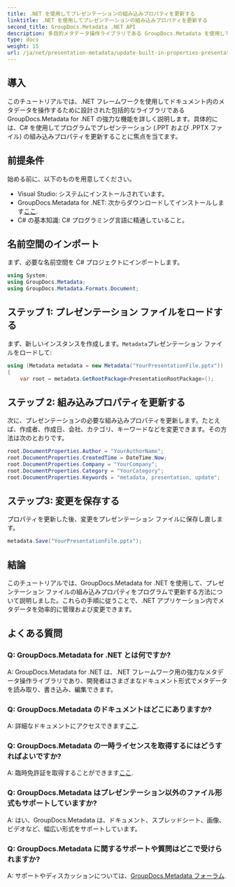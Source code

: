 ```yaml
---
title: .NET を使用してプレゼンテーションの組み込みプロパティを更新する
linktitle: .NET を使用してプレゼンテーションの組み込みプロパティを更新する
second_title: GroupDocs.Metadata .NET API
description: 多目的メタデータ操作ライブラリである GroupDocs.Metadata を使用して .NET でプレゼンテーションの組み込みプロパティを更新する方法を学習します。
type: docs
weight: 15
url: /ja/net/presentation-metadata/update-built-in-properties-presentations/
---
```

## 導入
このチュートリアルでは、.NET フレームワークを使用してドキュメント内のメタデータを操作するために設計された包括的なライブラリである GroupDocs.Metadata for .NET の強力な機能を詳しく説明します。具体的には、C# を使用してプログラムでプレゼンテーション (.PPT および .PPTX ファイル) の組み込みプロパティを更新することに焦点を当てます。
## 前提条件
始める前に、以下のものを用意してください。
- Visual Studio: システムにインストールされています。
-  GroupDocs.Metadata for .NET: 次からダウンロードしてインストールします[ここ](https://releases.groupdocs.com/metadata/net/).
- C# の基本知識: C# プログラミング言語に精通していること。

## 名前空間のインポート
まず、必要な名前空間を C# プロジェクトにインポートします。
```csharp
using System;
using GroupDocs.Metadata;
using GroupDocs.Metadata.Formats.Document;
```
## ステップ 1: プレゼンテーション ファイルをロードする
まず、新しいインスタンスを作成します。`Metadata`プレゼンテーション ファイルをロードして:
```csharp
using (Metadata metadata = new Metadata("YourPresentationFile.pptx"))
{
    var root = metadata.GetRootPackage<PresentationRootPackage>();
```
## ステップ 2: 組み込みプロパティを更新する
次に、プレゼンテーションの必要な組み込みプロパティを更新します。たとえば、作成者、作成日、会社、カテゴリ、キーワードなどを変更できます。その方法は次のとおりです。
```csharp
root.DocumentProperties.Author = "YourAuthorName";
root.DocumentProperties.CreatedTime = DateTime.Now;
root.DocumentProperties.Company = "YourCompany";
root.DocumentProperties.Category = "YourCategory";
root.DocumentProperties.Keywords = "metadata, presentation, update";
```
## ステップ3: 変更を保存する
プロパティを更新した後、変更をプレゼンテーション ファイルに保存し直します。
```csharp
metadata.Save("YourPresentationFile.pptx");
```

## 結論
このチュートリアルでは、GroupDocs.Metadata for .NET を使用して、プレゼンテーション ファイルの組み込みプロパティをプログラムで更新する方法について説明しました。これらの手順に従うことで、.NET アプリケーション内でメタデータを効率的に管理および変更できます。

## よくある質問
### Q: GroupDocs.Metadata for .NET とは何ですか?
A: GroupDocs.Metadata for .NET は、.NET フレームワーク用の強力なメタデータ操作ライブラリであり、開発者はさまざまなドキュメント形式でメタデータを読み取り、書き込み、編集できます。
### Q: GroupDocs.Metadata のドキュメントはどこにありますか?
 A: 詳細なドキュメントにアクセスできます[ここ](https://reference.groupdocs.com/metadata/net/).
### Q: GroupDocs.Metadata の一時ライセンスを取得するにはどうすればよいですか?
A: 臨時免許証を取得することができます[ここ](https://purchase.groupdocs.com/temporary-license/).
### Q: GroupDocs.Metadata はプレゼンテーション以外のファイル形式もサポートしていますか?
A: はい、GroupDocs.Metadata は、ドキュメント、スプレッドシート、画像、ビデオなど、幅広い形式をサポートしています。
### Q: GroupDocs.Metadata に関するサポートや質問はどこで受けられますか?
 A: サポートやディスカッションについては、[GroupDocs.Metadata フォーラム](https://forum.groupdocs.com/c/metadata/14).